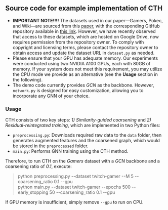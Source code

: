 ## Source code for example implementation of CTH

- **IMPORTANT NOTE!!!!** The datasets used in our paper—Gamers, Pokec, and Wiki—are sourced from this [paper](https://proceedings.neurips.cc/paper_files/paper/2021/hash/ae816a80e4c1c56caa2eb4e1819cbb2f-Abstract.html), with the corresponding GitHub repository available in [this link](https://github.com/CUAI/Non-Homophily-Large-Scale). However, we have recently observed that access to these datasets, which are hosted on Google Drive, now requires permission from the repository owner. To comply with copyright and licensing terms, please contact the repository owner to obtain access and update the dataset URL in `dataset.py` as needed.
- Please ensure that your GPU has adequate memory. Our experiments were conducted using two NVIDIA A100 GPUs, each with 80GB of memory. If your system does not meet this requirement, you may utilize the CPU mode we provide as an alternative (see the **Usage** section in the following).
- The demo code currently provides *GCN* as the backbone. However, `network.py` is designed for easy customization, allowing you to incorporate any GNN of your choice.

### Usage

CTH consists of two key steps: *1) Similarity-guided coarsening* and *2) Residual-reintegrated training*, which are implemented in two Python files:

- `preprocessing.py`: Downloads required raw data to the `data` folder, then generates augmented features and the coarsened graph, which would be stored in the `preprocessed` folder.
- `main.py`: Performs GNN training using the CTH method.

Therefore, to run CTH on the *Gamers* dataset with a *GCN* backbone and a coarsening ratio of *0.1*, execute:

> python preprocessing.py --dataset twitch-gamer --M 5 --coarsening_ratio 0.1 --gpu  
> python main.py --dataset twitch-gamer --epochs 500 --early_stopping 50 --coarsening_ratio 0.1 --gpu

If GPU memory is insufficient, simply remove `--gpu` to run on CPU.